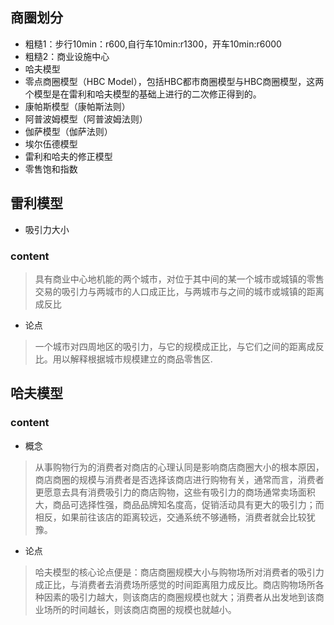 ## 商圈划分
+ 粗糙1：步行10min：r600,自行车10min:r1300，开车10min:r6000
+ 粗糙2：商业设施中心
+ 哈夫模型
+ 零点商圈模型（HBC Model），包括HBC都市商圈模型与HBC商圈模型，这两个模型是在雷利和哈夫模型的基础上进行的二次修正得到的。
+ 康帕斯模型（康帕斯法则）
+ 阿普波姆模型（阿普波姆法则）
+ 伽萨模型（伽萨法则）
+ 埃尔伍德模型
+ 雷利和哈夫的修正模型
+	零售饱和指数
## 雷利模型
+	吸引力大小
### content
>  具有商业中心地机能的两个城市，对位于其中间的某一个城市或城镇的零售交易的吸引力与两城市的人口成正比，与两城市与之间的城市或城镇的距离成反比

+	论点
>	一个城市对四周地区的吸引力，与它的规模成正比，与它们之间的距离成反比。用以解释根据城市规模建立的商品零售区.

## 哈夫模型	
###  content
+ 概念
> 从事购物行为的消费者对商店的心理认同是影响商店商圈大小的根本原因，商店商圈的规模与消费者是否选择该商店进行购物有关，通常而言，消费者更愿意去具有消费吸引力的商店购物，这些有吸引力的商场通常卖场面积大，商品可选择性强，商品品牌知名度高，促销活动具有更大的吸引力；而相反，如果前往该店的距离较远，交通系统不够通畅，消费者就会比较犹豫。

+ 论点
> 哈夫模型的核心论点便是：商店商圈规模大小与购物场所对消费者的吸引力成正比，与消费者去消费场所感觉的时间距离阻力成反比。商店购物场所各种因素的吸引力越大，则该商店的商圈规模也就大；消费者从出发地到该商业场所的时间越长，则该商店商圈的规模也就越小。